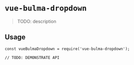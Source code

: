 # `vue-bulma-dropdown`

> TODO: description

## Usage

```
const vueBulmaDropdown = require('vue-bulma-dropdown');

// TODO: DEMONSTRATE API
```
